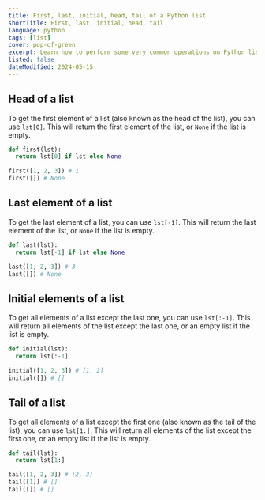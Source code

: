 ```yaml
---
title: First, last, initial, head, tail of a Python list
shortTitle: First, last, initial, head, tail
language: python
tags: [list]
cover: pop-of-green
excerpt: Learn how to perform some very common operations on Python lists, such as getting the first, last, initial, head, and tail elements.
listed: false
dateModified: 2024-05-15
---
```


## Head of a list

To get the first element of a list (also known as the head of the list), you can use `lst[0]`. This will return the first element of the list, or `None` if the list is empty.

```py
def first(lst):
  return lst[0] if lst else None

first([1, 2, 3]) # 1
first([]) # None
```

## Last element of a list

To get the last element of a list, you can use `lst[-1]`. This will return the last element of the list, or `None` if the list is empty.

```py
def last(lst):
  return lst[-1] if lst else None

last([1, 2, 3]) # 3
last([]) # None
```

## Initial elements of a list

To get all elements of a list except the last one, you can use `lst[:-1]`. This will return all elements of the list except the last one, or an empty list if the list is empty.

```py
def initial(lst):
  return lst[:-1]

initial([1, 2, 3]) # [1, 2]
initial([]) # []
```

## Tail of a list

To get all elements of a list except the first one (also known as the tail of the list), you can use `lst[1:]`. This will return all elements of the list except the first one, or an empty list if the list is empty.

```py
def tail(lst):
  return lst[1:]

tail([1, 2, 3]) # [2, 3]
tail([1]) # []
tail([]) # []
```
